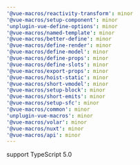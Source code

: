```yaml
---
'@vue-macros/reactivity-transform': minor
'@vue-macros/setup-component': minor
'unplugin-vue-define-options': minor
'@vue-macros/named-template': minor
'@vue-macros/better-define': minor
'@vue-macros/define-render': minor
'@vue-macros/define-model': minor
'@vue-macros/define-props': minor
'@vue-macros/define-slots': minor
'@vue-macros/export-props': minor
'@vue-macros/hoist-static': minor
'@vue-macros/short-vmodel': minor
'@vue-macros/setup-block': minor
'@vue-macros/short-emits': minor
'@vue-macros/setup-sfc': minor
'@vue-macros/common': minor
'unplugin-vue-macros': minor
'@vue-macros/volar': minor
'@vue-macros/nuxt': minor
'@vue-macros/api': minor
---
```


support TypeScript 5.0
